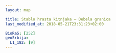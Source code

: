```yaml
---
layout: map

title: Stablo hrasta kitnjaka – Debela granica
last_modified_at: 2018-05-21T23:31:23+02:00

BioRaS: [252]
geoSrbija:
  L1_182: [9]
---
```

